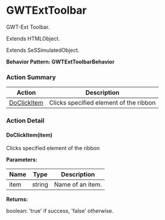 # GWTExtToolbar

GWT-Ext Toolbar.
 
Extends HTMLObject.

Extends SeSSimulatedObject.





**Behavior Pattern: GWTExtToolbarBehavior**


<!-- ============================== property summary ========================== -->

	
<!-- ============================== action summary ========================== -->



### Action Summary

|  **Action** | **Description** | 
| ----------- | --------------- |
|	[DoClickItem](#DoClickItem) | Clicks specified element of the ribbon |




<!-- ============================== property detail ========================== -->
	
	
<!-- ============================== action detail ========================== -->
	
### Action Detail
		
<a name="DoClickItem"></a>    
#### DoClickItem(item)

Clicks specified element of the ribbon


**Parameters:**

|	**Name** | **Type** | **Description** |
| ---------- | -------- | --------------- |
| item | string |	Name of an item. |




**Returns:**

boolean: 'true' if success, 'false' otherwise.




	

